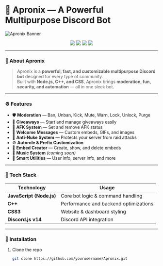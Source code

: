 # 🤖 Apronix — A Powerful Multipurpose Discord Bot  

![Apronix Banner](https://i.imgur.com/2cYxXEc.png) <!-- Replace with your real banner -->

<p align="center">
  <a href="https://discord.gg/YOURSERVER"><img src="https://img.shields.io/badge/Discord-Join%20Server-7289DA?style=for-the-badge&logo=discord" /></a>
  <a href="#"><img src="https://img.shields.io/badge/Language-JavaScript-yellow?style=for-the-badge&logo=javascript" /></a>
  <a href="#"><img src="https://img.shields.io/badge/Language-C++-blue?style=for-the-badge&logo=c%2B%2B" /></a>
  <a href="#"><img src="https://img.shields.io/badge/Style-CSS3-1572B6?style=for-the-badge&logo=css3" /></a>
</p>

---

### 🌌 About Apronix  

> Apronix is a **powerful, fast, and customizable multipurpose Discord bot** designed for every type of community.  
> Built with **Node.js, C++, and CSS**, Apronix brings **moderation, fun, security, and automation** — all in one sleek bot.

---

### ⚙️ Features  

- 🛡️ **Moderation** — Ban, Unban, Kick, Mute, Warn, Lock, Unlock, Purge  
- 🎉 **Giveaways** — Start and manage giveaways easily  
- 💬 **AFK System** — Set and remove AFK status  
- 👋 **Welcome Messages** — Custom embeds, GIFs, and images  
- 🚨 **Anti-Nuke System** — Protects your server from raid attacks  
- ⚙️ **Autorole & Prefix Customization**  
- 🧾 **Embed Creator** — Create, show, and delete embeds  
- 🎵 **Music System** *(coming soon)*  
- 🧠 **Smart Utilities** — User info, server info, and more  

---

### 🧩 Tech Stack  

| Technology | Usage |
|-------------|--------|
| **JavaScript (Node.js)** | Core bot logic & command handling |
| **C++** | Performance and backend optimizations |
| **CSS3** | Website & dashboard styling |
| **Discord.js v14** | Discord API integration |

---

### 🚀 Installation  

1. Clone the repo  
   ```bash
   git clone https://github.com/yourusername/Apronix.git
